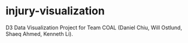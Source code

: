 # injury-visualization
D3 Data Visualization Project for Team COAL (Daniel Chiu, Will Ostlund, Shaeq Ahmed, Kenneth Li).
